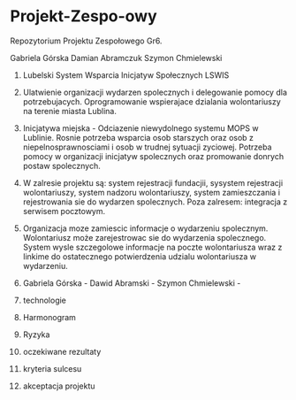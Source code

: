# Projekt-Zespo-owy
Repozytorium Projektu Zespołowego
Gr6.

Gabriela Górska
Damian Abramczuk
Szymon Chmielewski

1. Lubelski System Wsparcia Inicjatyw Społecznych LSWIS
2. Ulatwienie organizacji wydarzen spolecznych i delegowanie pomocy dla potrzebujacych. Oprogramowanie wspierajace dzialania wolontariuszy na terenie miasta Lublina.
3. Inicjatywa miejska - Odciazenie niewydolnego systemu MOPS w Lublinie. Rosnie potrzeba wsparcia osob starszych oraz osob z niepelnosprawnosciami i osob w trudnej sytuacji zyciowej. Potrzeba pomocy w organizacji inicjatyw spolecznych oraz promowanie donrych postaw spolecznych.
4. W zalresie projektu są:
   system rejestracji fundacjii, sysystem rejestracji wolontariuszy, system nadzoru wolontariuszy, system zamieszczania i rejestrowania sie do wydarzen spolecznych. Poza zalresem: integracja z serwisem pocztowym.
5. Organizacja moze zamiescic informacje o wydarzeniu spolecznym. Wolontariusz może zarejestrowac sie do wydarzenia spolecznego. System wysle szczegolowe informacje na poczte wolontariusza wraz z linkime do ostatecznego potwierdzenia udzialu wolontariusza w wydarzeniu.
6. Gabriela Górska -
   Dawid Abramski -
   Szymon Chmielewski -

7. technologie
8. Harmonogram
9. Ryzyka
10. oczekiwane rezultaty
11. kryteria sulcesu
12. akceptacja projektu 
